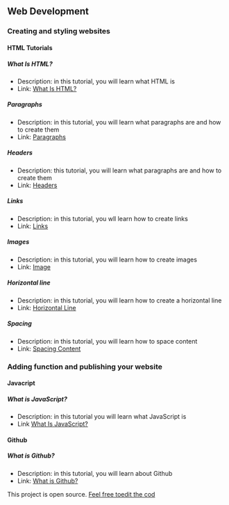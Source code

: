 ## Web Development
### Creating and styling websites 
#### HTML Tutorials
##### What Is HTML?
* Description: in this tutorial, you will learn what HTML is
* Link: [What Is HTML?](tutorials/html/tutorial1)
##### Paragraphs
* Description: in this tutorial, you will learn what paragraphs are and how to create them
* Link: [Paragraphs](tutorials/html/paragraphs)
##### Headers 
* Description: this tutorial, you will learn what paragraphs are and how to create them
* Link: [Headers](tutorials/html/headers)
##### Links 
* Description: in this tutorial, you wll learn how to create links
* Link: [Links](tutorials/html/links)
##### Images
* Description: in this tutorial, you will learn how to create images
* Link: [Image](tutorials/html/images)
##### Horizontal line
* Description: in this tutorial, you will learn how to create a horizontal line
* Link: [Horizontal Line](tutorials/html/hr)
##### Spacing 
* Description: in this tutorial, you will learn how to space content
* Link: [Spacing Content](tutoral/html/br)
### Adding function and publishing your website
#### Javacript
##### What is JavaScript?
* Description: in this tutorial you will learn what JavaScript is
* Link [What Is JavaScript?](tutorials/js/tutorial1)
#### Github
##### What is Github? 
* Description: in this tutorial, you will learn about Github
* Link: [What is Github?](tutorials/github/tutorial1)<br/>
<footer>This project is open source. <a href="https://github.com/linknprk/">Feel free toedit the cod</a></footer>
